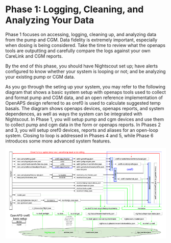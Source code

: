 
# Phase 1: Logging, Cleaning, and Analyzing Your Data

Phase 1 focuses on accessing, logging, cleaning up, and analyzing data from the pump and CGM. Data fidelity is extremely important, especially when dosing is being considered. Take the time to review what the openaps tools are outputting and carefully compare the logs against your own CareLink and CGM reports.

By the end of this phase, you should have Nightscout set up; have alerts configured to know whether your system is looping or not; and be analyzing your existing pump or CGM data.

As you go through the seting up your system, you may refer to the following diagram that shows a basic system setup with openaps tools used to collect and format pump and CGM data, and an open reference implementation of OpenAPS design referred to as oref0 is used to calculate suggested temp basals. The diagram shows openaps devices, openaps reports, and system dependences, as well as ways the system can be integrated with Nightscout. In Phase 1, you will setup pump and cgm devices and use them to collect pump and cgm data in the form or openaps reports. In Phases 2 and 3, you will setup oref0 devices, reports and aliases for an open-loop system. Closing to loop is addressed in Phases 4 and 5, while Phase 6 introduces some more advanced system features.

![Basic OpenAPS system diagram](../../Images/OpenAPS_oref0_basic.png)
